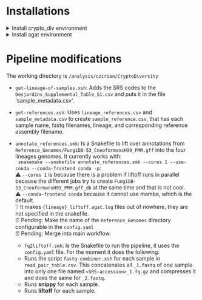 # Installations
<details>
<summary>Install crypto_div environment </summary>
 
With this `crypto_div.yml` file:
~~~
name: crypto_div
channels:
  - conda-forge
  - defaults
  - bioconda
dependencies:
  - pandas
  - xonsh
  - snakemake
  - snippy
  - liftoff
~~~

Run:
~~~
nohup conda env create -y -f crypto_div.yml &
~~~

When the environment is ready install R:
~~~
conda activate crypto_div
conda install -c r r-essentials
conda deactivate
~~~
And install Graphviz to see Sankemake DAG of jobs in svg
~~~
conda install -c conda-forge graphviz
~~~

</details>

<details>
<summary>Install agat environment </summary>

Run this lines one by one:
~~~
 conda create -n agat
 conda activate agat
 conda install perl-bioperl perl-clone perl-graph perl-lwp-simple perl-carp perl-sort-naturally perl-file-share perl-file-sharedir-install perl-moose perl-yaml perl-lwp-protocol-https -c bioconda
 conda install r-base
 conda install perl-statistics-r -c bioconda
 cpan install bioperl List::MoreUtils Term::ProgressBar
 git clone https://github.com/NBISweden/AGAT.git
 perl Makefile.PL 
 make
 make test
 make install
 conda deactivate
 ~~~
</details>

 # Pipeline modifications
The working directory is `/analysis/czirion/CryptoDiversity`
* `get-lineage-of-samples.xsh`: Adds the SRS codes to the `Desjardins_Supplemental_Table_S1.csv` and puts it in the file 'sample_metadata.csv'.
  
* `get-references.xsh`: Uses `lineage_references.csv` and `sample_metadata.csv` to create `sample_reference.csv`, that has each sample name, fastq filenames, lineage, and corresponding reference assembly filename.  

* `annotate_references.smk`: Is a Snakefile to lift over annotations from `Reference_Genomes/FungiDB-53_CneoformansH99_PMM.gff` into the four lineages genomes. It currently works with:  
  ` snakemake --snakefile annotate_references.smk --cores 1 --use-conda --conda-frontend conda -p`:  
      ⚠️ `--cores 1` is because there is a problem if liftoff runs in parallel because the different jobs try to create `FungiDB-53_CneoformansH99_PMM.gff_db` at the same time and that is not cool.    
      ⚠️ `--conda-frontend conda` because it cannot use mamba, which is the default.  
      ❔  It makes `{lineage}_liftoff.agat.log` files out of nowhere, they are not specified in the snakefile.  
      ⏰ Pending: Make the name of the `Reference_Genomes` directory configurable in the `config.yaml`  
      ⏰ Pending: Merge into main workflow.

  * `fq2liftoff.smk`: Is the Snakefile to run the pipeline, it uses the `config.yaml` file.   For the moment it does the following:  
  * Runs the script `fastq-combiner.xsh` for each sample in `read_pair_table.csv`. This concatenates all `_1.fastq` of one sample into only one file named `<SRS-accession>_1.fq.gz` and compresses it and does the same for `_2.fastq`.  
  * Runs **snippy** for each sample.  
  * Runs **liftoff** for each sample.  
